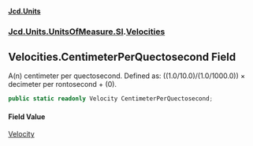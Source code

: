 #### [Jcd.Units](index.md 'index')
### [Jcd.Units.UnitsOfMeasure.SI](Jcd.Units.UnitsOfMeasure.SI.md 'Jcd.Units.UnitsOfMeasure.SI').[Velocities](Velocities.md 'Jcd.Units.UnitsOfMeasure.SI.Velocities')

## Velocities.CentimeterPerQuectosecond Field

A(n) centimeter per quectosecond. Defined as: ((1.0/10.0)/(1.0/1000.0)) × decimeter per rontosecond + (0).

```csharp
public static readonly Velocity CentimeterPerQuectosecond;
```

#### Field Value
[Velocity](Velocity.md 'Jcd.Units.UnitTypes.Velocity')